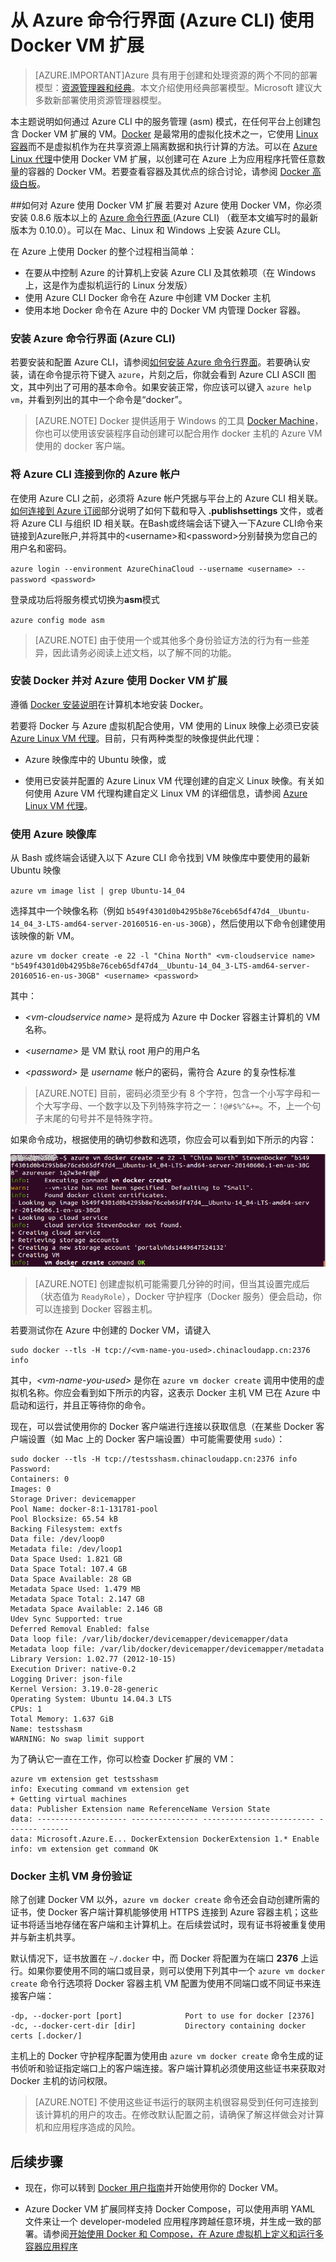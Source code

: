 <properties
	pageTitle="使用适用于 Azure 上的 Linux 的 Docker VM 扩展"
	description="介绍 Docker 以及 Azure 虚拟机扩展，并说明如何在 Azure 上，使用 Azure CLI 通过命令行以编程方式创建用作 Docker 主机的虚拟机。"
	services="virtual-machines-linux"
	documentationCenter=""
	authors="squillace"
	manager="timlt"
	editor="tysonn"
	tags="azure-service-management"/>

<tags
	ms.service="virtual-machines-linux"
	ms.date="01/04/2016"
	wacn.date="02/26/2016"/>

# 从 Azure 命令行界面 (Azure CLI) 使用 Docker VM 扩展

> [AZURE.IMPORTANT]Azure 具有用于创建和处理资源的两个不同的部署模型：[资源管理器和经典](/documentation/articles/resource-manager-deployment-model)。本文介绍使用经典部署模型。Microsoft 建议大多数新部署使用资源管理器模型。

本主题说明如何通过 Azure CLI 中的服务管理 (asm) 模式，在任何平台上创建包含 Docker VM 扩展的 VM。[Docker](https://www.docker.com/) 是最常用的虚拟化技术之一，它使用 [Linux 容器](http://zh.wikipedia.org/wiki/LXC)而不是虚拟机作为在共享资源上隔离数据和执行计算的方法。可以在 [Azure Linux 代理](/documentation/articles/virtual-machines-linux-agent-user-guide)中使用 Docker VM 扩展，以创建可在 Azure 上为应用程序托管任意数量的容器的 Docker VM。若要查看容器及其优点的综合讨论，请参阅 [Docker 高级白板](http://channel9.msdn.com/Blogs/Regular-IT-Guy/Docker-High-Level-Whiteboard)。


##如何对 Azure 使用 Docker VM 扩展
若要对 Azure 使用 Docker VM，你必须安装 0.8.6 版本以上的 [Azure 命令行界面 ](https://github.com/Azure/azure-sdk-tools-xplat)(Azure CLI) （截至本文编写时的最新版本为 0.10.0）。可以在 Mac、Linux 和 Windows 上安装 Azure CLI。


在 Azure 上使用 Docker 的整个过程相当简单：

+ 在要从中控制 Azure 的计算机上安装 Azure CLI 及其依赖项（在 Windows 上，这是作为虚拟机运行的 Linux 分发版）
+ 使用 Azure CLI Docker 命令在 Azure 中创建 VM Docker 主机
+ 使用本地 Docker 命令在 Azure 中的 Docker VM 内管理 Docker 容器。


### 安装 Azure 命令行界面 (Azure CLI)

若要安装和配置 Azure CLI，请参阅[如何安装 Azure 命令行界面](/documentation/articles/xplat-cli-install)。若要确认安装，请在命令提示符下键入 `azure`，片刻之后，你就会看到 Azure CLI ASCII 图文，其中列出了可用的基本命令。如果安装正常，你应该可以键入 `azure help vm`，并看到列出的其中一个命令是“docker”。

> [AZURE.NOTE] Docker 提供适用于 Windows 的工具 [Docker Machine](https://docs.docker.com/installation/windows/)，你也可以使用该安装程序自动创建可以配合用作 docker 主机的 Azure VM 使用的 docker 客户端。

### 将 Azure CLI 连接到你的 Azure 帐户
在使用 Azure CLI 之前，必须将 Azure 帐户凭据与平台上的 Azure CLI 相关联。[如何连接到 Azure 订阅](/documentation/articles/xplat-cli-connect)部分说明了如何下载和导入 **.publishsettings** 文件，或者将 Azure CLI 与组织 ID 相关联。在Bash或终端会话下键入一下Azure CLI命令来链接到Azure账户,并将其中的<username\>和<password\>分别替换为您自己的用户名和密码。

`azure login --environment AzureChinaCloud --username <username> --password <password>`

登录成功后将服务模式切换为**asm**模式

`azure config mode asm`

> [AZURE.NOTE] 由于使用一个或其他多个身份验证方法的行为有一些差异，因此请务必阅读上述文档，以了解不同的功能。

### 安装 Docker 并对 Azure 使用 Docker VM 扩展
遵循 [Docker 安装说明](https://docs.docker.com/installation/#installation)在计算机本地安装 Docker。

若要将 Docker 与 Azure 虚拟机配合使用，VM 使用的 Linux 映像上必须已安装 [Azure Linux VM 代理](/documentation/articles/virtual-machines-linux-agent-user-guide)。目前，只有两种类型的映像提供此代理：

+ Azure 映像库中的 Ubuntu 映像，或

+ 使用已安装并配置的 Azure Linux VM 代理创建的自定义 Linux 映像。有关如何使用 Azure VM 代理构建自定义 Linux VM 的详细信息，请参阅 [Azure Linux VM 代理](/documentation/articles/virtual-machines-linux-agent-user-guide)。

### 使用 Azure 映像库

从 Bash 或终端会话键入以下 Azure CLI 命令找到 VM 映像库中要使用的最新 Ubuntu 映像

`azure vm image list | grep Ubuntu-14_04`

选择其中一个映像名称（例如 `b549f4301d0b4295b8e76ceb65df47d4__Ubuntu-14_04_3-LTS-amd64-server-20160516-en-us-30GB`），然后使用以下命令创建使用该映像的新 VM。

	
	azure vm docker create -e 22 -l "China North" <vm-cloudservice name> "b549f4301d0b4295b8e76ceb65df47d4__Ubuntu-14_04_3-LTS-amd64-server-20160516-en-us-30GB" <username> <password>
	

其中：

+ *&lt;vm-cloudservice name&gt;* 是将成为 Azure 中 Docker 容器主计算机的 VM 名称。

+  *&lt;username&gt;* 是 VM 默认 root 用户的用户名

+ *&lt;password&gt;* 是 *username* 帐户的密码，需符合 Azure 的复杂性标准

> [AZURE.NOTE] 目前，密码必须至少有 8 个字符，包含一个小写字母和一个大写字母、一个数字以及下列特殊字符之一：`!@#$%^&+=`。不，上一个句子末尾的句号并不是特殊字符。

如果命令成功，根据使用的确切参数和选项，你应会可以看到如下所示的内容：

![](./media/virtual-machines-linux-classic-cli-use-docker/dockercreateresults.png)

> [AZURE.NOTE] 创建虚拟机可能需要几分钟的时间，但当其设置完成后（状态值为 `ReadyRole`），Docker 守护程序（Docker 服务）便会启动，你可以连接到 Docker 容器主机。

若要测试你在 Azure 中创建的 Docker VM，请键入

	sudo docker --tls -H tcp://<vm-name-you-used>.chinacloudapp.cn:2376 info

其中，*&lt;vm-name-you-used&gt;* 是你在 `azure vm docker create` 调用中使用的虚拟机名称。你应会看到如下所示的内容，这表示 Docker 主机 VM 已在 Azure 中启动和运行，并且正等待你的命令。

现在，可以尝试使用你的 Docker 客户端进行连接以获取信息（在某些 Docker 客户端设置（如 Mac 上的 Docker 客户端设置）中可能需要使用 `sudo`）：

	sudo docker --tls -H tcp://testsshasm.chinacloudapp.cn:2376 info
	Password:
	Containers: 0
	Images: 0
	Storage Driver: devicemapper
	Pool Name: docker-8:1-131781-pool
	Pool Blocksize: 65.54 kB
	Backing Filesystem: extfs
	Data file: /dev/loop0
	Metadata file: /dev/loop1
	Data Space Used: 1.821 GB
	Data Space Total: 107.4 GB
	Data Space Available: 28 GB
	Metadata Space Used: 1.479 MB
	Metadata Space Total: 2.147 GB
	Metadata Space Available: 2.146 GB
	Udev Sync Supported: true
	Deferred Removal Enabled: false
	Data loop file: /var/lib/docker/devicemapper/devicemapper/data
	Metadata loop file: /var/lib/docker/devicemapper/devicemapper/metadata
	Library Version: 1.02.77 (2012-10-15)
	Execution Driver: native-0.2
	Logging Driver: json-file
	Kernel Version: 3.19.0-28-generic
	Operating System: Ubuntu 14.04.3 LTS
	CPUs: 1
	Total Memory: 1.637 GiB
	Name: testsshasm
	WARNING: No swap limit support

为了确认它一直在工作，你可以检查 Docker 扩展的 VM：

	azure vm extension get testsshasm
	info: Executing command vm extension get
	+ Getting virtual machines
	data: Publisher Extension name ReferenceName Version State
	data: -------------------- --------------- ------------------------- ------- ------
	data: Microsoft.Azure.E... DockerExtension DockerExtension 1.* Enable
	info: vm extension get command OK

### Docker 主机 VM 身份验证

除了创建 Docker VM 以外，`azure vm docker create` 命令还会自动创建所需的证书，使 Docker 客户端计算机能够使用 HTTPS 连接到 Azure 容器主机；这些证书将适当地存储在客户端和主计算机上。在后续尝试时，现有证书将被重复使用并与新主机共享。

默认情况下，证书放置在 `~/.docker` 中，而 Docker 将配置为在端口 **2376** 上运行。如果你要使用不同的端口或目录，则可以使用下列其中一个 `azure vm docker create` 命令行选项将 Docker 容器主机 VM 配置为使用不同端口或不同证书来连接客户端：

	
	-dp, --docker-port [port]              Port to use for docker [2376]
	-dc, --docker-cert-dir [dir]           Directory containing docker certs [.docker/]
	

主机上的 Docker 守护程序配置为使用由 `azure vm docker create` 命令生成的证书侦听和验证指定端口上的客户端连接。客户端计算机必须使用这些证书来获取对 Docker 主机的访问权限。

> [AZURE.NOTE] 不使用这些证书运行的联网主机很容易受到任何可连接到该计算机的用户的攻击。在修改默认配置之前，请确保了解这样做会对计算机和应用程序造成的风险。

## 后续步骤

* 现在，你可以转到 [Docker 用户指南]并开始使用你的 Docker VM。

* Azure Docker VM 扩展同样支持 Docker Compose，可以使用声明 YAML 文件来让一个 developer-modeled 应用程序跨越任意环境，并生成一致的部署。请参阅[开始使用 Docker 和 Compose，在 Azure 虚拟机上定义和运行多容器应用程序]()

<!--Anchors-->
[Subheading 1]: #subheading-1
[Subheading 2]: #subheading-2
[Subheading 3]: #subheading-3
[Next steps]: #next-steps

[How to use the Docker VM Extension with Azure]: #How-to-use-the-Docker-VM-Extension-with-Azure
[Virtual Machine Extensions for Linux and Windows]: #Virtual-Machine-Extensions-For-Linux-and-Windows
[Container and Container Management Resources for Azure]: #Container-and-Container-Management-Resources-for-Azure



<!--Link references-->
[Link 1 to another azure.microsoft.com documentation topic]: /documentation/articles/virtual-machines-windows-hero-tutorial
[Link 2 to another azure.microsoft.com documentation topic]: /documentation/articles/web-sites-custom-domain-name
[Link 3 to another azure.microsoft.com documentation topic]: /documentation/articles/storage-whatis-account
[如何在门户中使用 Docker VM 扩展]: /documentation/articles/virtual-machines-linux-classic-portal-use-docker

[Docker 用户指南]: https://docs.docker.com/userguide/
 
[开始使用 Docker 和 Compose，在 Azure 虚拟机上定义和运行多容器应用程序]: /documentation/articles/virtual-machines-linux-docker-compose-quickstart

<!---HONumber=Mooncake_0215_2016-->